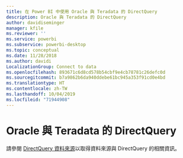 ```yaml
---
title: 在 Power BI 中使用 Oracle 與 Teradata 的 DirectQuery
description: Oracle 與 Teradata 的 DirectQuery
author: davidiseminger
manager: kfile
ms.reviewer: ''
ms.service: powerbi
ms.subservice: powerbi-desktop
ms.topic: conceptual
ms.date: 11/28/2018
ms.author: davidi
LocalizationGroup: Connect to data
ms.openlocfilehash: 893671c6d8cd578b54cbf9e4cb78781c26defc0d
ms.sourcegitcommit: b7a9862b6da940ddebe61bc945a353f91cd0e4bd
ms.translationtype: HT
ms.contentlocale: zh-TW
ms.lasthandoff: 10/04/2019
ms.locfileid: "71944908"
---
```

# <a name="directquery-for-oracle-and-teradata"></a>Oracle 與 Teradata 的 DirectQuery 
請參閱 [DirectQuery 資料來源](desktop-directquery-data-sources.md)以取得資料來源與 DirectQuery 的相關資訊。

